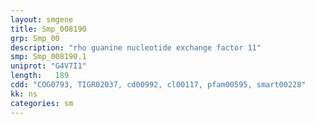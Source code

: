 ```yaml
---
layout: smgene
title: Smp_008190
grp: Smp_00
description: "rho guanine nucleotide exchange factor 11"
smp: Smp_008190.1
uniprot: "G4V7I1"
length:   189
cdd: "COG0793, TIGR02037, cd00992, cl00117, pfam00595, smart00228"
kk: ns
categories: sm
---
```


